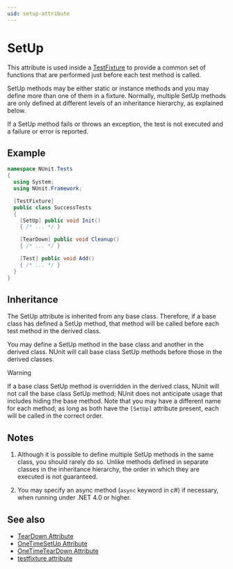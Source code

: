 ```yaml
---
uid: setup-attribute
---
```


# SetUp

This attribute is used inside a [TestFixture](xref:testfixtureattribute) to provide a common set of functions that are
performed just before each test method is called.

SetUp methods may be either static or instance methods and you may define more than one of them in a fixture. Normally,
multiple SetUp methods are only defined at different levels of an inheritance hierarchy, as explained below.

If a SetUp method fails or throws an exception, the test is not executed and a failure or error is reported.

## Example

```csharp
namespace NUnit.Tests
{
  using System;
  using NUnit.Framework;

  [TestFixture]
  public class SuccessTests
  {
    [SetUp] public void Init()
    { /* ... */ }

    [TearDown] public void Cleanup()
    { /* ... */ }

    [Test] public void Add()
    { /* ... */ }
  }
}
```

## Inheritance

The SetUp attribute is inherited from any base class. Therefore, if a base class has defined a SetUp method, that method
will be called before each test method in the derived class.

You may define a SetUp method in the base class and another in the derived class. NUnit will call base class SetUp
methods before those in the derived classes.

> [!WARNING]
> If a base class SetUp method is overridden in the derived class, NUnit will not call the base class SetUp
> method; NUnit does not anticipate usage that includes hiding the base method. Note that you may have a different name
> for each method; as long as both have the `[SetUp]` attribute present, each will be called in the correct order.

## Notes

1. Although it is possible to define multiple SetUp methods in the same class, you should rarely do so. Unlike methods
   defined in separate classes in the inheritance hierarchy, the order in which they are executed is not guaranteed.

2. You may specify an async method (`async` keyword in c#) if necessary, when running under .NET 4.0 or higher.

## See also

* [TearDown Attribute](teardown.md)
* [OneTimeSetUp Attribute](onetimesetup.md)
* [OneTimeTearDown Attribute](onetimeteardown.md)
* [testfixture attribute](testfixture.md)
